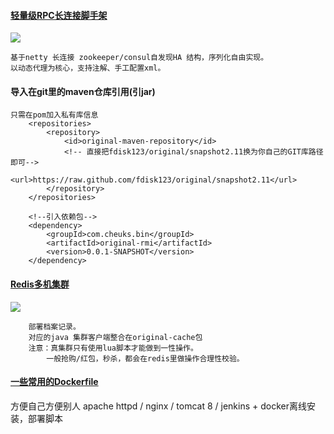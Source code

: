 #### [轻量级RPC长连接脚手架](https://github.com/fdisk123/original/tree/snapshot2.11)
[![](https://camo.githubusercontent.com/f50b84e13fdbb61d847742c34259c58469c7d2b2/68747470733a2f2f7472617669732d63692e6f72672f70616765732d7468656d65732f6172636869746563742e7376673f6272616e63683d6d6173746572)](https://github.com/fdisk123/original/tree/snapshot2.11)  
```` 
基于netty 长连接 zookeeper/consul自发现HA 结构，序列化自由实现。
以动态代理为核心，支持注解、手工配置xml。

````
#### 导入在git里的maven仓库引用(引jar)

````
只需在pom加入私有库信息
	<repositories>
		<repository>
			<id>original-maven-repository</id>
			<!-- 直接把fdisk123/original/snapshot2.11换为你自己的GIT库路径即可-->
			<url>https://raw.github.com/fdisk123/original/snapshot2.11</url>
		</repository>
	</repositories>
	
	<!--引入依赖包-->
	<dependency>
		<groupId>com.cheuks.bin</groupId>
		<artifactId>original-rmi</artifactId>
		<version>0.0.1-SNAPSHOT</version>
	</dependency>
````

#### [Redis多机集群](https://github.com/fdisk123/original/tree/2.20/original-cache)
[![](https://camo.githubusercontent.com/f50b84e13fdbb61d847742c34259c58469c7d2b2/68747470733a2f2f7472617669732d63692e6f72672f70616765732d7468656d65732f6172636869746563742e7376673f6272616e63683d6d6173746572)](https://github.com/fdisk123/original/tree/2.20/original-cache)  
````
	部署档案记录。
	对应的java 集群客户端整合在original-cache包
	注意：真集群只有使用lua脚本才能做到一性操作。
		一般抢购/红包，秒杀，都会在redis里做操作合理性校验。
````

#### [一些常用的Dockerfile](https://github.com/CheukBinLi/DockerHub)
方便自己方便别人 apache httpd  /  nginx  / tomcat 8 / jenkins + docker离线安装，部署脚本